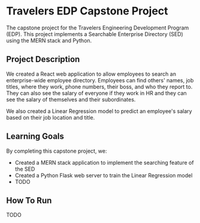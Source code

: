 # Travelers EDP Capstone Project
The capstone project for the Travelers Engineering Development Program (EDP). This project implements a Searchable Enterprise Directory (SED) using the MERN stack and Python.

## Project Description
We created a React web application to allow employees to search an enterprise-wide employee directory. Employees can find others' names, job titles, where they work, phone numbers, their boss, and who they report to. They can also see the salary of everyone if they work in HR and they can see the salary of themselves and their subordinates.

We also created a Linear Regression model to predict an employee's salary based on their job location and title.

## Learning Goals
By completing this capstone project, we:
- Created a MERN stack application to implement the searching feature of the SED
- Created a Python Flask web server to train the Linear Regression model
- TODO

## How To Run
TODO
